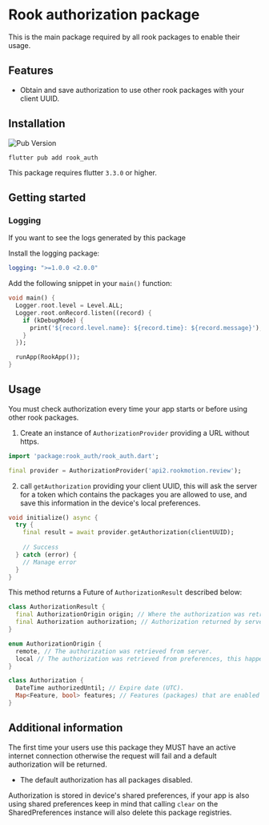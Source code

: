 # Rook authorization package

This is the main package required by all rook packages to enable their usage.

## Features

* Obtain and save authorization to use other rook packages with your client UUID.

## Installation

![Pub Version](https://img.shields.io/pub/v/rook_auth?style=for-the-badge&logo=flutter&color=7200F7)

```text
flutter pub add rook_auth
```

This package requires flutter `3.3.0` or higher.

## Getting started

### Logging

If you want to see the logs generated by this package

Install the logging package:

```yaml
logging: ">=1.0.0 <2.0.0"
```

Add the following snippet in your `main()` function:

```dart
void main() {
  Logger.root.level = Level.ALL;
  Logger.root.onRecord.listen((record) {
    if (kDebugMode) {
      print('${record.level.name}: ${record.time}: ${record.message}');
    }
  });

  runApp(RookApp());
}
```

## Usage

You must check authorization every time your app starts or before using other rook packages.

1. Create an instance of `AuthorizationProvider` providing a URL without https.

```dart
import 'package:rook_auth/rook_auth.dart';

final provider = AuthorizationProvider('api2.rookmotion.review');
```

2. call `getAuthorization` providing your client UUID, this will ask the server for a token which
   contains the packages you are allowed to use, and save this information in the device's local
   preferences.

```dart
void initialize() async {
  try {
    final result = await provider.getAuthorization(clientUUID);
    
    // Success
  } catch (error) {
    // Manage error
  }
}
```

This method returns a Future of `AuthorizationResult` described below:

```dart
class AuthorizationResult {
  final AuthorizationOrigin origin; // Where the authorization was retrieved from.
  final Authorization authorization; // Authorization returned by server/preferences.
}

enum AuthorizationOrigin {
  remote, // The authorization was retrieved from server.
  local // The authorization was retrieved from preferences, this happens when the device does not have an active internet connection or if the request to the server fails.
}

class Authorization {
  DateTime authorizedUntil; // Expire date (UTC).
  Map<Feature, bool> features; // Features (packages) that are enabled or disabled.
}
```

## Additional information

The first time your users use this package they MUST have an active internet connection otherwise
the request will fail and a default authorization will be returned.

* The default authorization has all packages disabled.

Authorization is stored in device's shared preferences, if your app is also using shared preferences
keep in mind that calling `clear` on the SharedPreferences instance will also delete this package
registries.